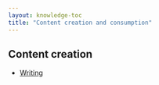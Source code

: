 ```yaml
---
layout: knowledge-toc
title: "Content creation and consumption"
---
```


## Content creation

* [Writing](writing)
